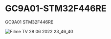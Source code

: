# GC9A01-STM32F446RE
GC9A01 STM32F446RE

![Filme   TV 28 06 2022 23_46_40](https://user-images.githubusercontent.com/31142397/196008523-5247f6f6-7e10-4431-a0fb-72702fecbea4.jpg)

